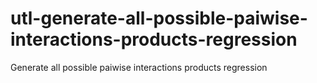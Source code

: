 # utl-generate-all-possible-paiwise-interactions-products-regression
Generate all possible paiwise interactions products regression

